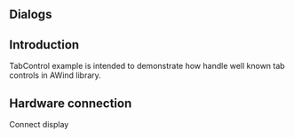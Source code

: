 Dialogs
------------
Introduction
------------
TabControl example is intended to demonstrate how handle well known tab controls in AWind library.

Hardware connection
-------------------
Connect display

